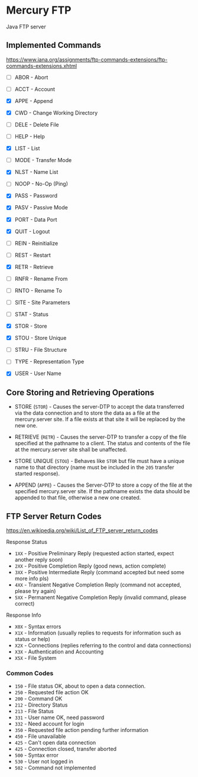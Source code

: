 # Mercury FTP

Java FTP server


## Implemented Commands

https://www.iana.org/assignments/ftp-commands-extensions/ftp-commands-extensions.xhtml

- [ ] ABOR - Abort
- [ ] ACCT - Account
- [X] APPE - Append 
- [X] CWD - Change Working Directory 
- [ ] DELE - Delete File 
- [ ] HELP - Help
- [X] LIST - List 
- [ ] MODE - Transfer Mode 
- [X] NLST - Name List 
- [ ] NOOP - No-Op (Ping)
- [X] PASS - Password 
- [X] PASV - Passive Mode 
- [X] PORT - Data Port 
- [X] QUIT - Logout 
- [ ] REIN - Reinitialize 
- [ ] REST - Restart 
- [X] RETR - Retrieve 
- [ ] RNFR - Rename From
- [ ] RNTO - Rename To
- [ ] SITE - Site Parameters
- [ ] STAT - Status
- [X] STOR - Store 
- [X] STOU - Store Unique 
- [ ] STRU - File Structure 
- [ ] TYPE - Representation Type 
- [X] USER - User Name


## Core Storing and Retrieving Operations

- STORE (`STOR`) - Causes the server-DTP to accept the data transferred via the data connection and to store the data as a file at the mercury.server site. If a file exists at that site it will be replaced by the new one.

- RETRIEVE (`RETR`) - Causes the server-DTP to transfer a copy of the file specified at the pathname to a client. The status and contents of the file at the mercury.server site shall be unaffected.

- STORE UNIQUE (`STOU`) - Behaves like `STOR` but file must have a unique name to that directory (name must be included in the `205` transfer started response).

- APPEND (`APPE`) - Causes the Server-DTP to store a copy of the file at the specified mercury.server site. If the pathname exists the data should be appended to that file, otherwise a new one created.

## FTP Server Return Codes

https://en.wikipedia.org/wiki/List_of_FTP_server_return_codes

Response Status

+ `1XX` - Positive Preliminary Reply (requested action started, expect another reply soon)
+ `2XX` - Positive Completion Reply (good news, action complete)
+ `3XX` - Positive Intermediate Reply (command accepted but need some more info pls)
+ `4XX` - Transient Negative Completion Reply (command not accepted, please try again)
+ `5XX` - Permanent Negative Completion Reply (invalid command, please correct)

Response Info

+ `X0X` - Syntax errors
+ `X1X` - Information (usually replies to requests for information such as status or help)
+ `X2X` - Connections (replies referring to the control and data connections)
+ `X3X` - Authentication and Accounting
+ `X5X` - File System

### Common Codes

+ `150` - File status OK, about to open a data connection.
+ `250` - Requested file action OK
+ `200` - Command OK
+ `212` - Directory Status
+ `213` - File Status
+ `331` - User name OK, need password
+ `332` - Need account for login
+ `350` - Requested file action pending further information
+ `450` - File unavailable
+ `425` - Can't open data connection
+ `425` - Connection closed, transfer aborted
+ `500` - Syntax error
+ `530` - User not logged in
+ `502` - Command not implemented


